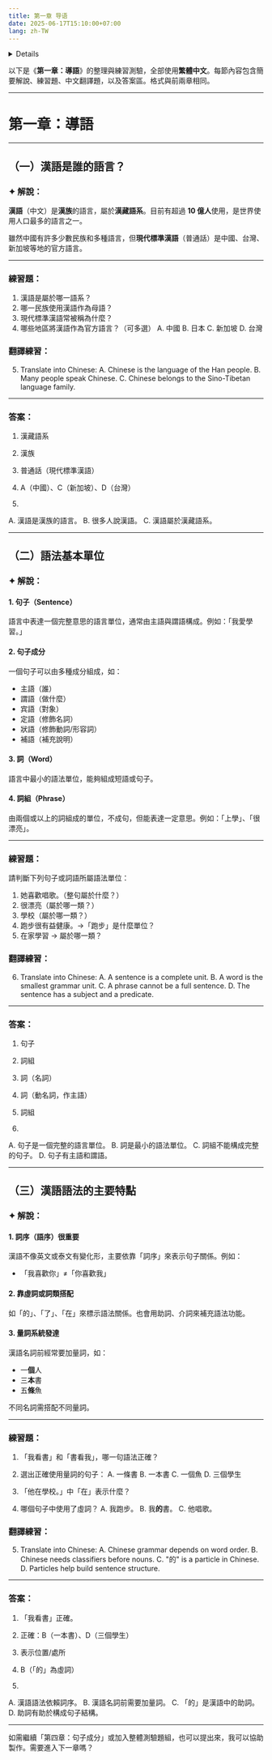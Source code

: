 ```yaml
---
title: 第一章 导语
date: 2025-06-17T15:10:00+07:00
lang: zh-TW
---
```


<details>

```md
# 第一章 导语

## (1) ภาษาจีนเป็นภาษาของชนชาติ

## (2)

### （一）句子

### （二）句子成分

### （三）词

### （四）词组

## (3) 汉语语法的主要特点

### （一）การลำดับคำ

### （二）การใช้คำไวยากรณ์

### （三）การใช้คำลักษณะนาม

```
</details>

以下是《**第一章：導語**》的整理與練習測驗，全部使用**繁體中文**。每節內容包含簡要解說、練習題、中文翻譯題，以及答案區。格式與前兩章相同。

---

# 第一章：導語

---

## （一）漢語是誰的語言？

### ✦ 解說：

**漢語**（中文）是**漢族**的語言，屬於**漢藏語系**。目前有超過 **10 億人**使用，是世界使用人口最多的語言之一。

雖然中國有許多少數民族和多種語言，但**現代標準漢語**（普通話）是中國、台灣、新加坡等地的官方語言。

---

### 練習題：

1. 漢語是屬於哪一語系？
2. 哪一民族使用漢語作為母語？
3. 現代標準漢語常被稱為什麼？
4. 哪些地區將漢語作為官方語言？（可多選）
   A. 中國
   B. 日本
   C. 新加坡
   D. 台灣

### 翻譯練習：

5. Translate into Chinese:
   A. Chinese is the language of the Han people.
   B. Many people speak Chinese.
   C. Chinese belongs to the Sino-Tibetan language family.

---

### 答案：

1. 漢藏語系

2. 漢族

3. 普通話（現代標準漢語）

4. A（中國）、C（新加坡）、D（台灣）

5.

A. 漢語是漢族的語言。
B. 很多人說漢語。
C. 漢語屬於漢藏語系。

---

## （二）語法基本單位

### ✦ 解說：

#### 1. 句子（Sentence）

語言中表達一個完整意思的語言單位，通常由主語與謂語構成。例如：「我愛學習。」

#### 2. 句子成分

一個句子可以由多種成分組成，如：

- 主語（誰）
- 謂語（做什麼）
- 宾語（對象）
- 定語（修飾名詞）
- 狀語（修飾動詞/形容詞）
- 補語（補充說明）

#### 3. 詞（Word）

語言中最小的語法單位，能夠組成短語或句子。

#### 4. 詞組（Phrase）

由兩個或以上的詞組成的單位，不成句，但能表達一定意思。例如：「上學」、「很漂亮」。

---

### 練習題：

請判斷下列句子或詞語所屬語法單位：

1. 她喜歡唱歌。（整句屬於什麼？）
2. 很漂亮（屬於哪一類？）
3. 學校（屬於哪一類？）
4. 跑步很有益健康。→「跑步」是什麼單位？
5. 在家學習 → 屬於哪一類？

### 翻譯練習：

6. Translate into Chinese:
   A. A sentence is a complete unit.
   B. A word is the smallest grammar unit.
   C. A phrase cannot be a full sentence.
   D. The sentence has a subject and a predicate.

---

### 答案：

1. 句子

2. 詞組

3. 詞（名詞）

4. 詞（動名詞，作主語）

5. 詞組

6.

A. 句子是一個完整的語言單位。
B. 詞是最小的語法單位。
C. 詞組不能構成完整的句子。
D. 句子有主語和謂語。

---

## （三）漢語語法的主要特點

### ✦ 解說：

#### 1. 詞序（語序）很重要

漢語不像英文或泰文有變化形，主要依靠「詞序」來表示句子關係。例如：

- 「我喜歡你」≠「你喜歡我」

#### 2. 靠虛詞或詞類搭配

如「的」、「了」、「在」來標示語法關係。也會用助詞、介詞來補充語法功能。

#### 3. 量詞系統發達

漢語名詞前經常要加量詞，如：

- 一**個**人
- 三**本**書
- 五**條**魚

不同名詞需搭配不同量詞。

---

### 練習題：

1. 「我看書」和「書看我」，哪一句語法正確？

2. 選出正確使用量詞的句子：
   A. 一條書
   B. 一本書
   C. 一個魚
   D. 三個學生

3. 「他在學校。」中「在」表示什麼？

4. 哪個句子中使用了虛詞？
   A. 我跑步。
   B. 我**的**書。
   C. 他唱歌。

### 翻譯練習：

5. Translate into Chinese:
   A. Chinese grammar depends on word order.
   B. Chinese needs classifiers before nouns.
   C. "的" is a particle in Chinese.
   D. Particles help build sentence structure.

---

### 答案：

1. 「我看書」正確。

2. 正確：B（一本書）、D（三個學生）

3. 表示位置/處所

4. B（「的」為虛詞）

5.

A. 漢語語法依賴詞序。
B. 漢語名詞前需要加量詞。
C. 「的」是漢語中的助詞。
D. 助詞有助於構成句子結構。

---

如需繼續「第四章：句子成分」或加入整體測驗題組，也可以提出來，我可以協助製作。需要進入下一章嗎？
